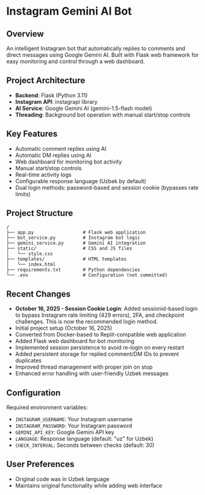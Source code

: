 # Instagram Gemini AI Bot

## Overview
An intelligent Instagram bot that automatically replies to comments and direct messages using Google Gemini AI. Built with Flask web framework for easy monitoring and control through a web dashboard.

## Project Architecture
- **Backend**: Flask (Python 3.11)
- **Instagram API**: instagrapi library
- **AI Service**: Google Gemini AI (gemini-1.5-flash model)
- **Threading**: Background bot operation with manual start/stop controls

## Key Features
- Automatic comment replies using AI
- Automatic DM replies using AI
- Web dashboard for monitoring bot activity
- Manual start/stop controls
- Real-time activity logs
- Configurable response language (Uzbek by default)
- Dual login methods: password-based and session cookie (bypasses rate limits)

## Project Structure
```
/
├── app.py                  # Flask web application
├── bot_service.py          # Instagram bot logic
├── gemini_service.py       # Gemini AI integration
├── static/                 # CSS and JS files
│   └── style.css
├── templates/              # HTML templates
│   └── index.html
├── requirements.txt        # Python dependencies
└── .env                    # Configuration (not committed)
```

## Recent Changes
- **October 16, 2025 - Session Cookie Login**: Added sessionid-based login to bypass Instagram rate limiting (429 errors), 2FA, and checkpoint challenges. This is now the recommended login method.
- Initial project setup (October 16, 2025)
- Converted from Docker-based to Replit-compatible web application
- Added Flask web dashboard for bot monitoring
- Implemented session persistence to avoid re-login on every restart
- Added persistent storage for replied comment/DM IDs to prevent duplicates
- Improved thread management with proper join on stop
- Enhanced error handling with user-friendly Uzbek messages

## Configuration
Required environment variables:
- `INSTAGRAM_USERNAME`: Your Instagram username
- `INSTAGRAM_PASSWORD`: Your Instagram password
- `GEMINI_API_KEY`: Google Gemini API key
- `LANGUAGE`: Response language (default: "uz" for Uzbek)
- `CHECK_INTERVAL`: Seconds between checks (default: 30)

## User Preferences
- Original code was in Uzbek language
- Maintains original functionality while adding web interface
